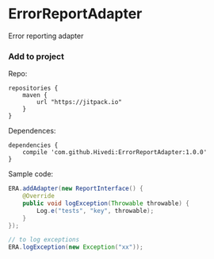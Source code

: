 # ErrorReportAdapter
Error reporting adapter

### Add to project

Repo:
```
repositories {
	maven {
		url "https://jitpack.io"
	}
}
```

Dependences:
```
dependencies {
	compile 'com.github.Hivedi:ErrorReportAdapter:1.0.0'
}
```

Sample code:
```java
ERA.addAdapter(new ReportInterface() {
	@Override
	public void logException(Throwable throwable) {
		Log.e("tests", "key", throwable);
	}
});

// to log exceptions
ERA.logException(new Exception("xx"));
```